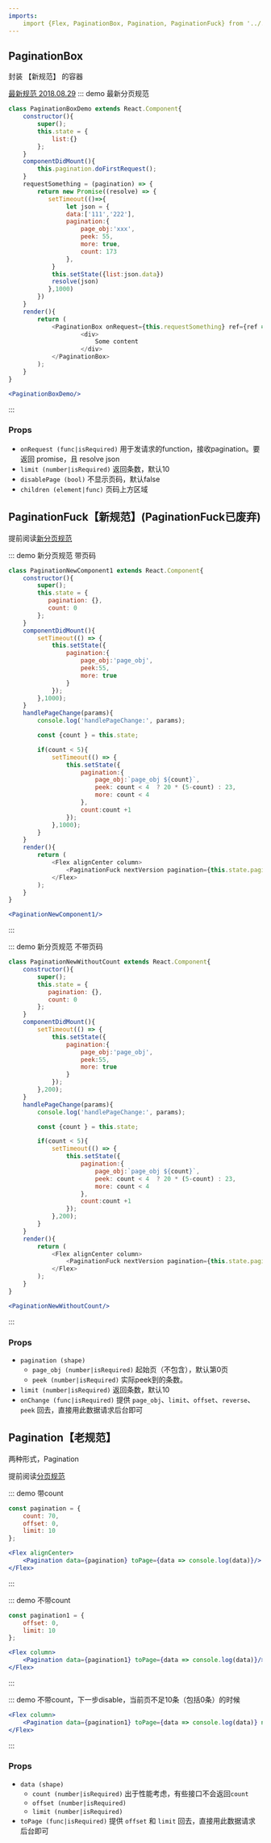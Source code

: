 ```yaml
---
imports:
    import {Flex, PaginationBox, Pagination, PaginationFuck} from '../../src/index';
---
```


## PaginationBox

封装 【新规范】 的容器

[最新规范 2018.08.29](https://doc.guanmai.cn/%E6%A8%A1%E5%9D%97%E6%96%87%E6%A1%A3/%E5%88%86%E9%A1%B5/)
::: demo 最新分页规范
```js
class PaginationBoxDemo extends React.Component{
    constructor(){
        super();
        this.state = {
            list:{}
        };
    }
    componentDidMount(){
        this.pagination.doFirstRequest();
    }
    requestSomething = (pagination) => {
        return new Promise((resolve) => {
           setTimeout(()=>{
                let json = {
                data:['111','222'],
                pagination:{
                    page_obj:'xxx',
                    peek: 55,
                    more: true,
                    count: 173
                },
            }
            this.setState({list:json.data})
            resolve(json)
           },1000)
        })
    }
    render(){
        return (
            <PaginationBox onRequest={this.requestSomething} ref={ref => (this.pagination = ref)} /* disablePage 不显示页码 */>
                    <div>
                        Some content
                    </div>
            </PaginationBox>
        );
    }
}
```
```jsx
<PaginationBoxDemo/>
```
:::

### Props 
- `onRequest (func|isRequired)`  用于发请求的function，接收pagination。要返回 promise，且 resolve json
- `limit (number|isRequired)` 返回条数，默认10
- `disablePage (bool)` 不显示页码，默认false
- `children (element|func)` 页码上方区域




## PaginationFuck【新规范】(PaginationFuck已废弃)

提前阅读[新分页规范](https://doc.guanmai.cn/%E5%88%86%E4%BA%AB%E5%9F%B9%E8%AE%AD/%E7%9F%A5%E8%AF%86%E5%88%86%E4%BA%AB/%E5%88%86%E9%A1%B5%E8%A7%84%E8%8C%83/)

::: demo 新分页规范 带页码
```js
class PaginationNewComponent1 extends React.Component{
    constructor(){
        super();
        this.state = {
           pagination: {},
           count: 0
        };
    }
    componentDidMount(){
        setTimeout(() => {
            this.setState({
                pagination:{
                    page_obj:'page_obj',
                    peek:55,
                    more: true
                }
            });
        },1000);
    }
    handlePageChange(params){
        console.log('handlePageChange:', params);

        const {count } = this.state;

        if(count < 5){
            setTimeout(() => {
                this.setState({
                    pagination:{
                        page_obj:`page_obj ${count}`,
                        peek: count < 4  ? 20 * (5-count) : 23,
                        more: count < 4
                    },
                    count:count +1
                });
            },1000);
        }
    }
    render(){
        return (
            <Flex alignCenter column>
                <PaginationFuck nextVersion pagination={this.state.pagination} onChange={this.handlePageChange.bind(this)}/>
            </Flex>
        );
    }
}
```
```jsx
<PaginationNewComponent1/>
```
:::

::: demo 新分页规范 不带页码
```js
class PaginationNewWithoutCount extends React.Component{
    constructor(){
        super();
        this.state = {
           pagination: {},
           count: 0
        };
    }
    componentDidMount(){
        setTimeout(() => {
            this.setState({
                pagination:{
                    page_obj:'page_obj',
                    peek:55,
                    more: true
                }
            });
        },200);
    }
    handlePageChange(params){
        console.log('handlePageChange:', params);

        const {count } = this.state;

        if(count < 5){
            setTimeout(() => {
                this.setState({
                    pagination:{
                        page_obj:`page_obj ${count}`,
                        peek: count < 4  ? 20 * (5-count) : 23,
                        more: count < 4
                    },
                    count:count +1
                });
            },200);
        }
    }
    render(){
        return (
            <Flex alignCenter column>
                <PaginationFuck nextVersion pagination={this.state.pagination} onChange={this.handlePageChange.bind(this)} showCount={false}/>
            </Flex>
        );
    }
}
```
```jsx
<PaginationNewWithoutCount/>
```
:::

### Props 

- `pagination (shape)` 
    * `page_obj (number|isRequired)` 起始页（不包含），默认第0页
    * `peek (number|isRequired)` 实际peek到的条数。
- `limit (number|isRequired)` 返回条数，默认10
- `onChange (func|isRequired)` 提供 `page_obj`、`limit`、`offset`、`reverse`、`peek` 回去，直接用此数据请求后台即可


## Pagination【老规范】

两种形式，Pagination

提前阅读[分页规范](https://github.com/gmfe/react-gm/wiki/%E5%88%86%E9%A1%B5%E6%A0%BC%E5%BC%8F%E8%A7%84%E8%8C%83)

::: demo 带count
```js
const pagination = {
    count: 70,
    offset: 0,
    limit: 10
};
```
```jsx
<Flex alignCenter>
    <Pagination data={pagination} toPage={data => console.log(data)}/>
</Flex>
```
:::

::: demo 不带count
```js
const pagination1 = {
    offset: 0,
    limit: 10
};
```
```jsx
<Flex column>
    <Pagination data={pagination1} toPage={data => console.log(data)}/>
</Flex>
```
:::

::: demo 不带count，下一步disable，当前页不足10条（包括0条）的时候
```jsx
<Flex column>
    <Pagination data={pagination1} toPage={data => console.log(data)} nextDisabled={true}/>
</Flex>
```
:::

### Props 

- `data (shape)` 
    * `count (number|isRequired)` 出于性能考虑，有些接口不会返回`count`
    * `offset (number|isRequired)`
    * `limit (number|isRequired)`
- `toPage (func|isRequired)` 提供 `offset` 和 `limit` 回去，直接用此数据请求后台即可
